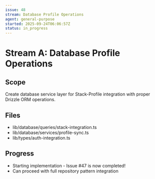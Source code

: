 ```yaml
---
issue: 48
stream: Database Profile Operations
agent: general-purpose
started: 2025-09-24T06:06:57Z
status: in_progress
---
```


# Stream A: Database Profile Operations

## Scope
Create database service layer for Stack-Profile integration with proper Drizzle ORM operations.

## Files
- lib/database/queries/stack-integration.ts
- lib/database/services/profile-sync.ts
- lib/types/auth-integration.ts

## Progress
- Starting implementation - Issue #47 is now completed!
- Can proceed with full repository pattern integration